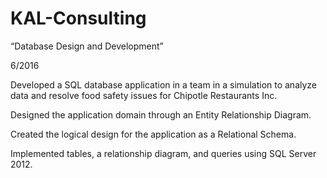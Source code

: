 # KAL-Consulting

“Database Design and Development”

6/2016

Developed a SQL database application in a team in a simulation to analyze data and resolve food safety issues for Chipotle Restaurants Inc.

Designed the application domain through an Entity Relationship Diagram.

Created the logical design for the application as a Relational Schema.

Implemented tables, a relationship diagram, and queries using SQL Server 2012.

